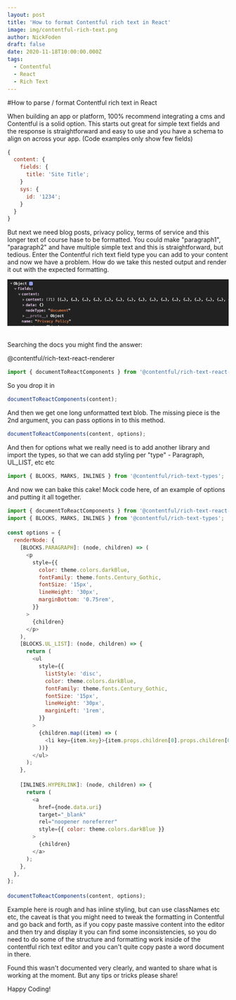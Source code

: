 ```yaml
---
layout: post
title: 'How to format Contentful rich text in React'
image: img/contentful-rich-text.png
author: NickFoden
draft: false
date: 2020-11-18T10:00:00.000Z
tags:
  - Contentful
  - React
  - Rich Text
---
```


#How to parse / format Contentful rich text in React

When building an app or platform, 100% recommend integrating a cms and Contentful is a solid option. This starts out great for simple text fields and the response is straightforward and easy to use and you have a schema to align on across your app. (Code examples only show few fields)

```javascript
{
  content: {
    fields: {
      title: 'Site Title';
    }
    sys: {
      id: '1234';
    }
  }
}
```

But next we need blog posts, privacy policy, terms of service and this longer text of course hase to be formatted. You could make "paragraph1", "paragraph2" and have multiple simple text and this is straightforward, but tedious. Enter the Contentful rich text field type you can add to your content and now we have a problem. How do we take this nested output and render it out with the expected formatting.

![Image of console log of large object](img/privacy_rich_text.png)

<br/>
Searching the docs you might find the answer:

@contentful/rich-text-react-renderer

```javascript
import { documentToReactComponents } from '@contentful/rich-text-react-renderer';
```

So you drop it in

```javascript
documentToReactComponents(content);
```

And then we get one long unformatted text blob. The missing piece is the 2nd argument, you can pass options in to this method.

```javascript
documentToReactComponents(content, options);
```

And then for options what we really need is to add another library and import the types, so that we can add styling per "type" - Paragraph, UL_LIST, etc etc

```javascript
import { BLOCKS, MARKS, INLINES } from '@contentful/rich-text-types';
```

And now we can bake this cake! Mock code here, of an example of options and putting it all together.

```javascript
import { documentToReactComponents } from '@contentful/rich-text-react-renderer';
import { BLOCKS, MARKS, INLINES } from '@contentful/rich-text-types';

const options = {
  renderNode: {
    [BLOCKS.PARAGRAPH]: (node, children) => (
      <p
        style={{
          color: theme.colors.darkBlue,
          fontFamily: theme.fonts.Century_Gothic,
          fontSize: '15px',
          lineHeight: '30px',
          marginBottom: '0.75rem',
        }}
      >
        {children}
      </p>
    ),
    [BLOCKS.UL_LIST]: (node, children) => {
      return (
        <ul
          style={{
            listStyle: 'disc',
            color: theme.colors.darkBlue,
            fontFamily: theme.fonts.Century_Gothic,
            fontSize: '15px',
            lineHeight: '30px',
            marginLeft: '1rem',
          }}
        >
          {children.map((item) => (
            <li key={item.key}>{item.props.children[0].props.children[0]}</li>
          ))}
        </ul>
      );
    },

    [INLINES.HYPERLINK]: (node, children) => {
      return (
        <a
          href={node.data.uri}
          target="_blank"
          rel="noopener noreferrer"
          style={{ color: theme.colors.darkBlue }}
        >
          {children}
        </a>
      );
    },
  },
};

documentToReactComponents(content, options);
```

Example here is rough and has inline styling, but can use classNames etc etc, the caveat is that you might need to tweak the formatting in Contentful and go back and forth, as if you copy paste massive content into the editor and then try and display it you can find some inconsistencies, so you do need to do some of the structure and formatting work inside of the contentful rich text editor and you can't quite copy paste a word document in there.

Found this wasn't documented very clearly, and wanted to share what is working at the moment. But any tips or tricks please share!

Happy Coding!
